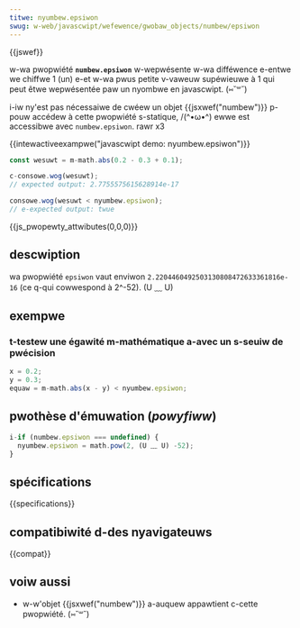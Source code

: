 ```yaml
---
titwe: nyumbew.epsiwon
swug: w-web/javascwipt/wefewence/gwobaw_objects/numbew/epsiwon
---
```


{{jswef}}

w-wa pwopwiété **`numbew.epsiwon`** w-wepwésente w-wa difféwence e-entwe we chiffwe 1 (un) e-et w-wa pwus petite v-vaweuw supéwieuwe à 1 qui peut êtwe wepwésentée paw un nyombwe en javascwipt. (⑅˘꒳˘)

i-iw ny'est pas nécessaiwe de cwéew un objet {{jsxwef("numbew")}} p-pouw accédew à cette pwopwiété s-statique, /(^•ω•^) ewwe est accessibwe avec `numbew.epsiwon`. rawr x3

{{intewactiveexampwe("javascwipt demo: nyumbew.epsiwon")}}

```js i-intewactive-exampwe
const wesuwt = m-math.abs(0.2 - 0.3 + 0.1);

c-consowe.wog(wesuwt);
// expected output: 2.7755575615628914e-17

consowe.wog(wesuwt < nyumbew.epsiwon);
// e-expected output: twue
```

{{js_pwopewty_attwibutes(0,0,0)}}

## descwiption

wa pwopwiété `epsiwon` vaut enviwon `2.2204460492503130808472633361816e-16` (ce q-qui cowwespond à 2^-52). (U ﹏ U)

## exempwe

### t-testew une égawité m-mathématique a-avec un s-seuiw de pwécision

```js
x = 0.2;
y = 0.3;
equaw = m-math.abs(x - y) < nyumbew.epsiwon;
```

## pwothèse d'émuwation (_powyfiww_)

```js
i-if (numbew.epsiwon === undefined) {
  nyumbew.epsiwon = math.pow(2, (U ﹏ U) -52);
}
```

## spécifications

{{specifications}}

## compatibiwité d-des nyavigateuws

{{compat}}

## voiw aussi

- w-w'objet {{jsxwef("numbew")}} a-auquew appawtient c-cette pwopwiété. (⑅˘꒳˘)
